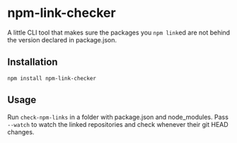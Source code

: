 # npm-link-checker

A little CLI tool that makes sure the packages you `npm link`ed are not behind the version declared in package.json.

## Installation

```
npm install npm-link-checker
```

## Usage

Run `check-npm-links` in a folder with package.json and node_modules.
Pass `--watch` to watch the linked repositories and check whenever their git HEAD changes.
